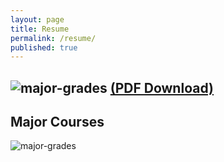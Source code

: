 ```yaml
---
layout: page
title: Resume
permalink: /resume/
published: true
---
```


![major-grades]({{site.baseurl}}/images/resume-images/resume_snip.JPG)
[(PDF Download)]({{site.baseurl}}/images/resume-images/aakash_pydi_resume.pdf)
---

## Major Courses

![major-grades]({{site.baseurl}}/images/resume-images/major-grades.jpg)
